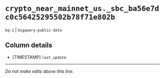 # `crypto_near_mainnet_us._sbc_ba56e7dc0c56425295502b78f71e802b`
`bq-1` | `bigquery-public-data`

## Column details
* [TIMESTAMP] `last_update`

-------------------------------------------------------------------------------
*Do not make edits above this line.*
